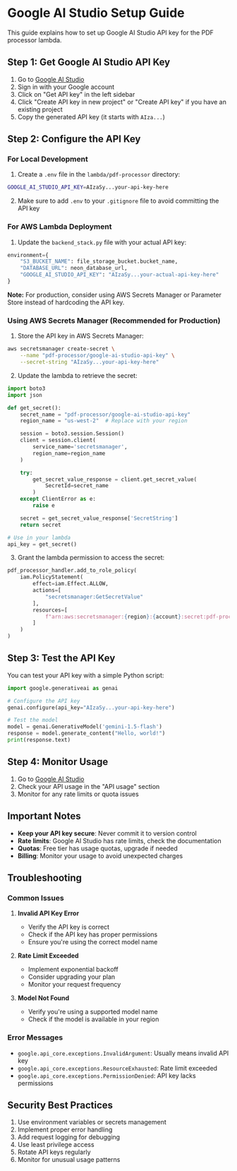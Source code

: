 # Google AI Studio Setup Guide

This guide explains how to set up Google AI Studio API key for the PDF processor lambda.

## Step 1: Get Google AI Studio API Key

1. Go to [Google AI Studio](https://aistudio.google.com)
2. Sign in with your Google account
3. Click on "Get API key" in the left sidebar
4. Click "Create API key in new project" or "Create API key" if you have an existing project
5. Copy the generated API key (it starts with `AIza...`)

## Step 2: Configure the API Key

### For Local Development

1. Create a `.env` file in the `lambda/pdf-processor` directory:
```bash
GOOGLE_AI_STUDIO_API_KEY=AIzaSy...your-api-key-here
```

2. Make sure to add `.env` to your `.gitignore` file to avoid committing the API key

### For AWS Lambda Deployment

1. Update the `backend_stack.py` file with your actual API key:
```python
environment={
    "S3_BUCKET_NAME": file_storage_bucket.bucket_name,
    "DATABASE_URL": neon_database_url,
    "GOOGLE_AI_STUDIO_API_KEY": "AIzaSy...your-actual-api-key-here"
}
```

**Note:** For production, consider using AWS Secrets Manager or Parameter Store instead of hardcoding the API key.

### Using AWS Secrets Manager (Recommended for Production)

1. Store the API key in AWS Secrets Manager:
```bash
aws secretsmanager create-secret \
    --name "pdf-processor/google-ai-studio-api-key" \
    --secret-string "AIzaSy...your-api-key-here"
```

2. Update the lambda to retrieve the secret:
```python
import boto3
import json

def get_secret():
    secret_name = "pdf-processor/google-ai-studio-api-key"
    region_name = "us-west-2"  # Replace with your region

    session = boto3.session.Session()
    client = session.client(
        service_name='secretsmanager',
        region_name=region_name
    )

    try:
        get_secret_value_response = client.get_secret_value(
            SecretId=secret_name
        )
    except ClientError as e:
        raise e

    secret = get_secret_value_response['SecretString']
    return secret

# Use in your lambda
api_key = get_secret()
```

3. Grant the lambda permission to access the secret:
```python
pdf_processor_handler.add_to_role_policy(
    iam.PolicyStatement(
        effect=iam.Effect.ALLOW,
        actions=[
            "secretsmanager:GetSecretValue"
        ],
        resources=[
            f"arn:aws:secretsmanager:{region}:{account}:secret:pdf-processor/google-ai-studio-api-key*"
        ]
    )
)
```

## Step 3: Test the API Key

You can test your API key with a simple Python script:

```python
import google.generativeai as genai

# Configure the API key
genai.configure(api_key="AIzaSy...your-api-key-here")

# Test the model
model = genai.GenerativeModel('gemini-1.5-flash')
response = model.generate_content("Hello, world!")
print(response.text)
```

## Step 4: Monitor Usage

1. Go to [Google AI Studio](https://aistudio.google.com)
2. Check your API usage in the "API usage" section
3. Monitor for any rate limits or quota issues

## Important Notes

- **Keep your API key secure**: Never commit it to version control
- **Rate limits**: Google AI Studio has rate limits, check the documentation
- **Quotas**: Free tier has usage quotas, upgrade if needed
- **Billing**: Monitor your usage to avoid unexpected charges

## Troubleshooting

### Common Issues

1. **Invalid API Key Error**
   - Verify the API key is correct
   - Check if the API key has proper permissions
   - Ensure you're using the correct model name

2. **Rate Limit Exceeded**
   - Implement exponential backoff
   - Consider upgrading your plan
   - Monitor your request frequency

3. **Model Not Found**
   - Verify you're using a supported model name
   - Check if the model is available in your region

### Error Messages

- `google.api_core.exceptions.InvalidArgument`: Usually means invalid API key
- `google.api_core.exceptions.ResourceExhausted`: Rate limit exceeded
- `google.api_core.exceptions.PermissionDenied`: API key lacks permissions

## Security Best Practices

1. Use environment variables or secrets management
2. Implement proper error handling
3. Add request logging for debugging
4. Use least privilege access
5. Rotate API keys regularly
6. Monitor for unusual usage patterns 